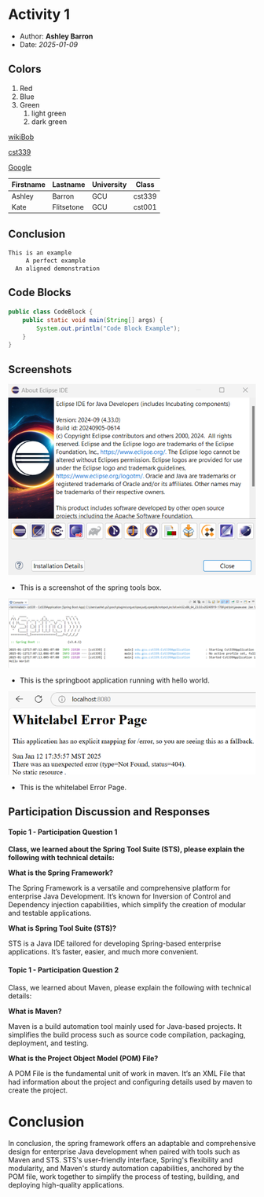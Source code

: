 # Activity 1

- Author: **Ashley Barron**
- Date: *2025-01-09*

## Colors
1. Red
2. Blue
3. Green
   1. light green
   2. dark green

[wikiBob](https://gitlab.com/bobby.estey/wikibob/-/blob/master/README.md)

[cst339](https://gitlab.com/bobby.estey/gcuStudent/-/tree/main/CST339?ref_type=heads)

[Google](https://google.com)

|Firstname|Lastname|University|Class|
|--|--|--|--|
|Ashley|Barron|GCU|cst339|
|Kate|Flitsetone|GCU|cst001|

## Conclusion

```
This is an example
     A perfect example
  An aligned demonstration
```

## Code Blocks
```Java
public class CodeBlock {
    public static void main(String[] args) {
        System.out.println("Code Block Example");
    }
}
```

## Screenshots

![SpringTools](springtools.png)
- This is a screenshot of the spring tools box. 

![Springboot](springboot.png)
- This is the springboot application running with hello world.

![ErrorPage](whitelabelerror.png)
- This is the whitelabel Error Page. 


## Participation Discussion and Responses

#### Topic 1 - Participation Question 1

**Class, we learned about the Spring Tool Suite (STS), please explain the following with technical details:**

**What is the Spring Framework?**
 
The Spring Framework is a versatile and comprehensive platform for enterprise Java Development. It’s known for Inversion of Control and Dependency injection capabilities, which simplify the creation of modular and testable applications. 


**What is Spring Tool Suite (STS)?**

STS is a Java IDE tailored for developing Spring-based enterprise applications. It’s faster, easier, and much more convenient. 

#### Topic 1 - Participation Question 2

Class, we learned about Maven, please explain the following with technical details:

**What is Maven?**

Maven is a build automation tool mainly used for Java-based projects. It simplifies the build process such as source code compilation, packaging, deployment, and testing. 


**What is the Project Object Model (POM) File?**

A POM File is the fundamental unit of work in maven. It’s an XML File that had information about the project and configuring details used by maven to create the project. 

# Conclusion
In conclusion, the spring framework offers an adaptable and comprehensive design for enterprise Java development when paired with tools such as Maven and STS. 
STS's user-friendly interface, Spring's flexibility and modularity, and Maven's sturdy automation capabilities, anchored by the POM file, work together to simplify the process of testing, building, and deploying high-quality applications. 